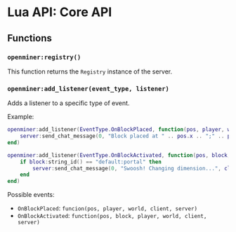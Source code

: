 # Lua API: Core API

## Functions

### `openminer:registry()`

This function returns the `Registry` instance of the server.

### `openminer:add_listener(event_type, listener)`

Adds a listener to a specific type of event.

Example:
```lua
openminer:add_listener(EventType.OnBlockPlaced, function(pos, player, world, client, server)
	server:send_chat_message(0, "Block placed at " .. pos.x .. ";" .. pos.y .. ";" .. pos.z .. " by Client" .. player:client_id(), client);
end)

openminer:add_listener(EventType.OnBlockActivated, function(pos, block, player, world, client, server)
	if block:string_id() == "default:portal" then
		server:send_chat_message(0, "Swoosh! Changing dimension...", client);
	end
end)
```

Possible events:

- `OnBlockPlaced`: `funcion(pos, player, world, client, server)`
- `OnBlockActivated`: `function(pos, block, player, world, client, server)`

